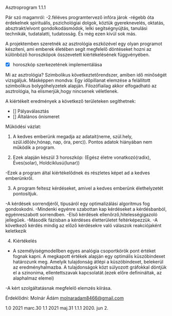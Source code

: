 Asztroprogram 1.1.1

Pár szó magamról: 
-2.féléves programtervező infóra járok
-régebb óta érdekelnek spirituális, pszichológiai dolgok, köztük gyereknevelés, oktatás, absztrakt/elvont gondolkodásmódok, lelki segítségnyújtás, tanulási technikák, tudatalatti, tudatosság. És még ezen kívül sok más. 

A projektemben szeretnék az asztrológia eszközével egy olyan programot készíteni, ami emberek életében segít megfelelő döntéseket hozni az különböző horoszkópok összevetett kiértékelésének  függvényében. 
- [x] horoszkóp szerkezetének implementálása

Mi az asztrológia?
Szimbolikus következtetőrendszer, amiben idő minőségét vizsgáljuk. Másképpen mondva: Egy időpillanat elemzése a felállított szimbolikus bolygóhelyzetek alapján.
Filozófiailag akkor elfogadható az asztrológia, ha elismerjük,hogy nincsenek véletlenek.

A kiértékelt eredmények a következő területeken segíthetnek:
- [] Pályaválasztás
- [] Általános önismeret


Működési vázlat:

1. A kedves emberünk megadja az adatait(neme, szül.hely, szül.idő(év,hónap, nap, óra, perc)). Pontos adatok hiányában nem működik a program.

2. Ezek alapján  készül 3 horoszkóp: (Egész életre vonatkozó(radix), Éves(solar), Holdciklusú(lunar))

-Ezek a program által kiértékelődnek és részletes képet ad a kedves emberünkről.

3. A program feltesz kérdéseket, amivel a kedves emberünk élethelyzetét pontosítjuk.

-A kérdések sorrendjéről, típusáról egy optimalizálási algoritmus fog gondoskodni.
-Mindenki egyénre szabottan kap kérdéseket a kérdésbanból, egyénreszabott sorrendben.
      -Első kérdések ellenőrző,hitelességigazoló jellegűek.
      -Második fázisban a kérdéses életterületet feltérképezzük.
                -A következő kérdés mindig az előző kérdésekre való válaszok reakciójaként keletkezik
      
4. Kiértékelés

- A személyiségmodellben egyes analógia csoportkörök pont értéket fognak kapni. A megkapott értékek alapján egy optimális küszöbindexet határozunk meg.
Amelyik tulajdonság átlépi a küszöbindexet, belekerül az eredményhalmazba.
A tulajdonságok közt súlyozott gráfokkal döntjük el a szinonima, ellentettszavak kapcsolatát.(ezek előre definináltak, az alaphalmaz elemei)

-A kért szolgáltatásnak megfelelő elemzés kiírása.



Érdeklődni: Molnár Ádám molnaradam8466@gmail.com

1.0 2021 marc.30
1.1 2021 maj.31
1.1.1 2020. jun 2.

